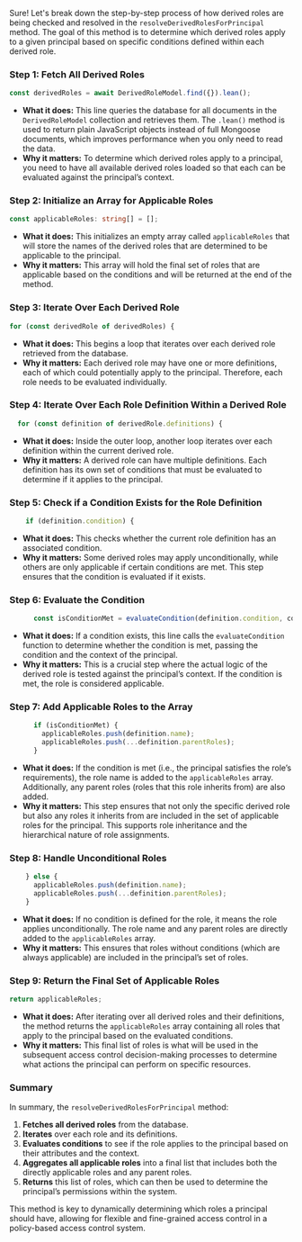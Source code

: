 Sure! Let's break down the step-by-step process of how derived roles are being checked and resolved in the `resolveDerivedRolesForPrincipal` method. The goal of this method is to determine which derived roles apply to a given principal based on specific conditions defined within each derived role.

### Step 1: Fetch All Derived Roles
```typescript
const derivedRoles = await DerivedRoleModel.find({}).lean();
```
- **What it does:** This line queries the database for all documents in the `DerivedRoleModel` collection and retrieves them. The `.lean()` method is used to return plain JavaScript objects instead of full Mongoose documents, which improves performance when you only need to read the data.
- **Why it matters:** To determine which derived roles apply to a principal, you need to have all available derived roles loaded so that each can be evaluated against the principal’s context.

### Step 2: Initialize an Array for Applicable Roles
```typescript
const applicableRoles: string[] = [];
```
- **What it does:** This initializes an empty array called `applicableRoles` that will store the names of the derived roles that are determined to be applicable to the principal.
- **Why it matters:** This array will hold the final set of roles that are applicable based on the conditions and will be returned at the end of the method.

### Step 3: Iterate Over Each Derived Role
```typescript
for (const derivedRole of derivedRoles) {
```
- **What it does:** This begins a loop that iterates over each derived role retrieved from the database.
- **Why it matters:** Each derived role may have one or more definitions, each of which could potentially apply to the principal. Therefore, each role needs to be evaluated individually.

### Step 4: Iterate Over Each Role Definition Within a Derived Role
```typescript
  for (const definition of derivedRole.definitions) {
```
- **What it does:** Inside the outer loop, another loop iterates over each definition within the current derived role.
- **Why it matters:** A derived role can have multiple definitions. Each definition has its own set of conditions that must be evaluated to determine if it applies to the principal.

### Step 5: Check if a Condition Exists for the Role Definition
```typescript
    if (definition.condition) {
```
- **What it does:** This checks whether the current role definition has an associated condition.
- **Why it matters:** Some derived roles may apply unconditionally, while others are only applicable if certain conditions are met. This step ensures that the condition is evaluated if it exists.

### Step 6: Evaluate the Condition
```typescript
      const isConditionMet = evaluateCondition(definition.condition, context);
```
- **What it does:** If a condition exists, this line calls the `evaluateCondition` function to determine whether the condition is met, passing the condition and the context of the principal.
- **Why it matters:** This is a crucial step where the actual logic of the derived role is tested against the principal’s context. If the condition is met, the role is considered applicable.

### Step 7: Add Applicable Roles to the Array
```typescript
      if (isConditionMet) {
        applicableRoles.push(definition.name);
        applicableRoles.push(...definition.parentRoles);
      }
```
- **What it does:** If the condition is met (i.e., the principal satisfies the role’s requirements), the role name is added to the `applicableRoles` array. Additionally, any parent roles (roles that this role inherits from) are also added.
- **Why it matters:** This step ensures that not only the specific derived role but also any roles it inherits from are included in the set of applicable roles for the principal. This supports role inheritance and the hierarchical nature of role assignments.

### Step 8: Handle Unconditional Roles
```typescript
    } else {
      applicableRoles.push(definition.name);
      applicableRoles.push(...definition.parentRoles);
    }
```
- **What it does:** If no condition is defined for the role, it means the role applies unconditionally. The role name and any parent roles are directly added to the `applicableRoles` array.
- **Why it matters:** This ensures that roles without conditions (which are always applicable) are included in the principal’s set of roles.

### Step 9: Return the Final Set of Applicable Roles
```typescript
return applicableRoles;
```
- **What it does:** After iterating over all derived roles and their definitions, the method returns the `applicableRoles` array containing all roles that apply to the principal based on the evaluated conditions.
- **Why it matters:** This final list of roles is what will be used in the subsequent access control decision-making processes to determine what actions the principal can perform on specific resources.

### Summary
In summary, the `resolveDerivedRolesForPrincipal` method:
1. **Fetches all derived roles** from the database.
2. **Iterates** over each role and its definitions.
3. **Evaluates conditions** to see if the role applies to the principal based on their attributes and the context.
4. **Aggregates all applicable roles** into a final list that includes both the directly applicable roles and any parent roles.
5. **Returns** this list of roles, which can then be used to determine the principal’s permissions within the system.

This method is key to dynamically determining which roles a principal should have, allowing for flexible and fine-grained access control in a policy-based access control system.
